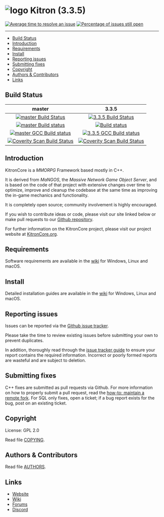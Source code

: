 # ![logo](https://community.Kitroncore.org/public/style_images/1_Kitroncore.png) Kitron (3.3.5)

[![Average time to resolve an issue](https://isitmaintained.com/badge/resolution/KitronCore/KitronCore.svg)](https://isitmaintained.com/project/KitronCore/KitronCore "Average time to resolve an issue") [![Percentage of issues still open](https://isitmaintained.com/badge/open/KitronCore/KitronCore.svg)](https://isitmaintained.com/project/KitronCore/KitronCore "Percentage of issues still open")

--------------


* [Build Status](#build-status)
* [Introduction](#introduction)
* [Requirements](#requirements)
* [Install](#install)
* [Reporting issues](#reporting-issues)
* [Submitting fixes](#submitting-fixes)
* [Copyright](#copyright)
* [Authors &amp; Contributors](#authors--contributors)
* [Links](#links)



## Build Status

master | 3.3.5
:------------: | :------------:
[![master Build Status](https://circleci.com/gh/KitronCore/KitronCore/tree/master.svg?style=shield)](https://circleci.com/gh/KitronCore/KitronCore/tree/master) | [![3.3.5 Build Status](https://circleci.com/gh/KitronCore/KitronCore/tree/3.3.5.svg?style=shield)](https://circleci.com/gh/KitronCore/KitronCore/tree/3.3.5)
[![master Build status](https://ci.appveyor.com/api/projects/status/54d0u1fxe50ad80o/branch/master?svg=true)](https://ci.appveyor.com/project/DDuarte/Kitroncore/branch/master) | [![Build status](https://ci.appveyor.com/api/projects/status/54d0u1fxe50ad80o/branch/3.3.5?svg=true)](https://ci.appveyor.com/project/DDuarte/Kitroncore/branch/3.3.5)
[![master GCC Build status](https://github.com/KitronCore/KitronCore/actions/workflows/gcc-build.yml/badge.svg?branch=master&event=push)](https://github.com/KitronCore/KitronCore/actions?query=workflow%3AGCC+branch%3Amaster+event%3Apush) | [![3.3.5 GCC Build status](https://github.com/KitronCore/KitronCore/actions/workflows/gcc-build.yml/badge.svg?branch=3.3.5&event=push)](https://github.com/KitronCore/KitronCore/actions?query=workflow%3AGCC+branch%3A3.3.5+event%3Apush)
[![Coverity Scan Build Status](https://scan.coverity.com/projects/435/badge.svg)](https://scan.coverity.com/projects/435) | [![Coverity Scan Build Status](https://scan.coverity.com/projects/4656/badge.svg)](https://scan.coverity.com/projects/4656)

## Introduction

KitronCore is a *MMORPG* Framework based mostly in C++.

It is derived from *MaNGOS*, the *Massive Network Game Object Server*, and is
based on the code of that project with extensive changes over time to optimize,
improve and cleanup the codebase at the same time as improving the in-game
mechanics and functionality.

It is completely open source; community involvement is highly encouraged.

If you wish to contribute ideas or code, please visit our site linked below or
make pull requests to our [Github repository](https://github.com/KitronCore/KitronCore/pulls).

For further information on the KitronCore project, please visit our project
website at [KitronCore.org](https://www.Kitroncore.org).

## Requirements


Software requirements are available in the [wiki](https://Kitroncore.info/en/install/requirements) for
Windows, Linux and macOS.


## Install

Detailed installation guides are available in the [wiki](https://Kitroncore.info/en/home) for
Windows, Linux and macOS.


## Reporting issues

Issues can be reported via the [Github issue tracker](https://github.com/KitronCore/KitronCore/labels/Branch-3.3.5a).

Please take the time to review existing issues before submitting your own to
prevent duplicates.

In addition, thoroughly read through the [issue tracker guide](https://community.Kitroncore.org/topic/37-the-Kitroncore-issuetracker-and-you/) to ensure
your report contains the required information. Incorrect or poorly formed
reports are wasteful and are subject to deletion.


## Submitting fixes

C++ fixes are submitted as pull requests via Github. For more information on how to
properly submit a pull request, read the [how-to: maintain a remote fork](https://community.Kitroncore.org/topic/9002-howto-maintain-a-remote-fork-for-pull-requests-tortoisegit/).
For SQL only fixes, open a ticket; if a bug report exists for the bug, post on an existing ticket.


## Copyright

License: GPL 2.0

Read file [COPYING](COPYING).


## Authors &amp; Contributors

Read file [AUTHORS](AUTHORS).


## Links

* [Website](https://www.Kitroncore.org)
* [Wiki](https://www.Kitroncore.info)
* [Forums](https://talk.Kitroncore.org/)
* [Discord](https://discord.Kitroncore.org/)
